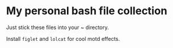 # My personal bash file collection

Just stick these files into your ~ directory.

Install `figlet` and `lolcat` for cool motd effects.
